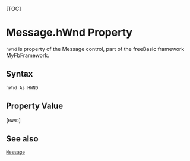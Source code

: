 [TOC]
# Message.hWnd Property

`hWnd` is property of the Message control, part of the freeBasic framework MyFbFramework.
## Syntax
```freeBasic
hWnd As HWND
```
## Property Value
[`HWND`]
## See also
[`Message`](Message.md)
